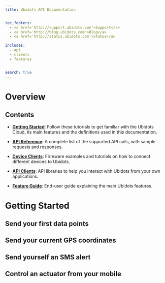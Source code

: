 ```yaml
---
title: Ubidots API Documentation


toc_footers:
  - <a href='http://support.ubidots.com'>Support</a>
  - <a href='http://blog.ubidots.com'>Blog</a>
  - <a href='http://status.ubidots.com'>Status</a>

includes:
  - api
  - clients
  - features


search: true
---
```


# Overview

## Contents

* [**Getting Started**](#getting-started): Follow these tutorials to get familiar with the Ubidots Cloud, its main features and the definitions used in this documentation.

* [**API Reference**](#api-reference): A complete list of the supported API calls, with sample requests and responses.

* [**Device Clients**](../devices): Firmware examples and tutorials on how to connect different devices to Ubidots.

* [**API Clients**](#clients): API libraries to help you interact with Ubidots from your own applications.

* [**Feature Guide**](#features): End-user guide explaining the main Ubidots features.

# Getting Started

## Send your first data points

## Send your current GPS coordinates

## Send yourself an SMS alert

## Control an actuator from your mobile




